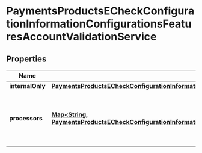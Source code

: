 
# PaymentsProductsECheckConfigurationInformationConfigurationsFeaturesAccountValidationService

## Properties
Name | Type | Description | Notes
------------ | ------------- | ------------- | -------------
**internalOnly** | [**PaymentsProductsECheckConfigurationInformationConfigurationsFeaturesAccountValidationServiceInternalOnly**](PaymentsProductsECheckConfigurationInformationConfigurationsFeaturesAccountValidationServiceInternalOnly.md) |  |  [optional]
**processors** | [**Map&lt;String, PaymentsProductsECheckConfigurationInformationConfigurationsFeaturesAccountValidationServiceProcessors&gt;**](PaymentsProductsECheckConfigurationInformationConfigurationsFeaturesAccountValidationServiceProcessors.md) | *NEW* Payment Processing connection used to support eCheck, aka ACH, payment methods. Example * \&quot;bofaach\&quot; * \&quot;wellsfargoach\&quot;  |  [optional]



